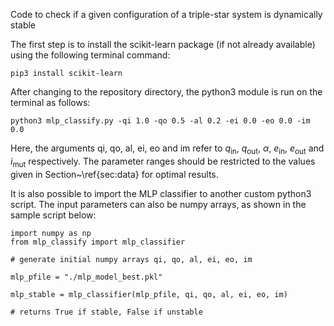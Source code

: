 Code to check if a given configuration of a triple-star system is dynamically stable

The first step is to install the scikit-learn package (if not already available) using the following terminal command:

    pip3 install scikit-learn
    
After changing to the repository directory, the python3 module is run on the terminal as follows:

    python3 mlp_classify.py -qi 1.0 -qo 0.5 -al 0.2 -ei 0.0 -eo 0.0 -im 0.0
    
Here, the arguments qi, qo, al, ei, eo and im refer to $q_{\mathrm{in}}$, $q_{\mathrm{out}}$, $\alpha$, $e_{\mathrm{in}}$, $e_{\mathrm{out}}$ and $i_{\mathrm{mut}}$ respectively. The parameter ranges should be restricted to the values given in Section~\ref{sec:data} for optimal results.

It is also possible to import the MLP classifier to another custom python3 script. The input parameters can also be numpy arrays, as shown in the sample script below:

    import numpy as np
    from mlp_classify import mlp_classifier

    # generate initial numpy arrays qi, qo, al, ei, eo, im

    mlp_pfile = "./mlp_model_best.pkl"

    mlp_stable = mlp_classifier(mlp_pfile, qi, qo, al, ei, eo, im)

    # returns True if stable, False if unstable
